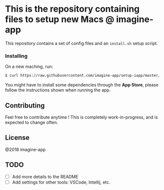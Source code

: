 # This is the repository containing files to setup new Macs @ imagine-app

This repository contains a set of config files and an `install.sh` setup script.

### Installing

On a new maching, run:

```bash
$ curl https://raw.githubusercontent.com/imagine-app/setup-iapp/master/install.sh | bash
```

You might have to install some dependencies through the **App Store**, please
follow the instructions shown when running the app.


## Contributing

Feel free to contribute anytime !
This is completely work-in-progress, and is expected to change often.

## License

@2018 imagine-app

## TODO

* [ ] Add more details to the README
* [ ] Add settings for other tools: VSCode, Intellij, etc.
